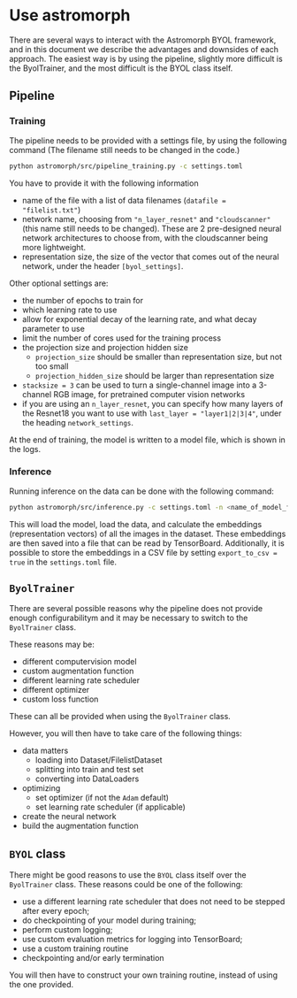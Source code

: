 # Use astromorph

There are several ways to interact with the Astromorph BYOL framework, and in this document we describe the advantages and downsides of each approach.
The easiest way is by using the pipeline, slightly more difficult is the ByolTrainer, and the most difficult is the BYOL class itself.

## Pipeline

### Training
The pipeline needs to be provided with a settings file, by using the following command (The filename still needs to be changed in the code.)
```bash
python astromorph/src/pipeline_training.py -c settings.toml
```

You have to provide it with the following information
- name of the file with a list of data filenames (`datafile = "filelist.txt"`)
- network name, choosing from `"n_layer_resnet"` and `"cloudscanner"` (this name still needs to be changed). 
  These are 2 pre-designed neural network architectures to choose from, with the cloudscanner being more lightweight.
- representation size, the size of the vector that comes out of the neural network, under the header `[byol_settings]`.

Other optional settings are:
- the number of epochs to train for
- which learning rate to use
- allow for exponential decay of the learning rate, and what decay parameter to use
- limit the number of cores used for the training process
- the projection size and projection hidden size
  - `projection_size` should be smaller than representation size, but not too small
  - `projection_hidden_size` should be larger than representation size
- `stacksize = 3` can be used to turn a single-channel image into a 3-channel RGB image, for pretrained computer vision networks
- if you are using an `n_layer_resnet`, you can specify how many layers of the Resnet18 you want to use with `last_layer = "layer1|2|3|4"`, under the heading `network_settings`.


At the end of training, the model is written to a model file, which is shown in the logs.

### Inference
Running inference on the data can be done with the following command:

```bash
python astromorph/src/inference.py -c settings.toml -n <name_of_model_file>.pt
```

This will load the model, load the data, and calculate the embeddings (representation vectors) of all the images in the dataset.
These embeddings are then saved into a file that can be read by TensorBoard.
Additionally, it is possible to store the embeddings in a CSV file by setting `export_to_csv = true` in the `settings.toml` file.

## `ByolTrainer`

There are several possible reasons why the pipeline does not provide enough configurabilitym and it may be necessary to switch to the `ByolTrainer` class.

These reasons may be:
- different computervision model
- custom augmentation function
- different learning rate scheduler
- different optimizer
- custom loss function 

These can all be provided when using the `ByolTrainer` class.

However, you will then have to take care of the following things:
- data matters
  - loading into Dataset/FilelistDataset
  - splitting into train and test set
  - converting into DataLoaders
- optimizing
  - set optimizer (if not the `Adam` default)
  - set learning rate scheduler (if applicable)
- create the neural network
- build the augmentation function

## `BYOL` class

There might be good reasons to use the `BYOL` class itself over the `ByolTrainer` class.
These reasons could be one of the following:
- use a different learning rate scheduler that does not need to be stepped after every epoch;
- do checkpointing of your model during training;
- perform custom logging;
- use custom evaluation metrics for logging into TensorBoard;
- use a custom training routine
- checkpointing and/or early termination

You will then have to construct your own training routine, instead of using the one provided.

